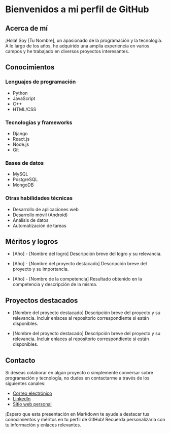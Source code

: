 # Bienvenidos a mi perfil de GitHub

## Acerca de mí
¡Hola! Soy [Tu Nombre], un apasionado de la programación y la tecnología. A lo largo de los años, he adquirido una amplia experiencia en varios campos y he trabajado en diversos proyectos interesantes.

## Conocimientos

### Lenguajes de programación
- Python
- JavaScript
- C++
- HTML/CSS

### Tecnologías y frameworks
- Django
- React.js
- Node.js
- Git

### Bases de datos
- MySQL
- PostgreSQL
- MongoDB

### Otras habilidades técnicas
- Desarrollo de aplicaciones web
- Desarrollo móvil (Android)
- Análisis de datos
- Automatización de tareas

## Méritos y logros

- [Año] - [Nombre del logro]
  Descripción breve del logro y su relevancia.

- [Año] - [Nombre del proyecto destacado]
  Descripción breve del proyecto y su importancia.

- [Año] - [Nombre de la competencia]
  Resultado obtenido en la competencia y descripción de la misma.

## Proyectos destacados

- [Nombre del proyecto destacado]
  Descripción breve del proyecto y su relevancia. Incluir enlaces al repositorio correspondiente si están disponibles.

- [Nombre del proyecto destacado]
  Descripción breve del proyecto y su relevancia. Incluir enlaces al repositorio correspondiente si están disponibles.

## Contacto

Si deseas colaborar en algún proyecto o simplemente conversar sobre programación y tecnología, no dudes en contactarme a través de los siguientes canales:

- [Correo electrónico](mailto:tuemail@example.com)
- [LinkedIn](https://www.linkedin.com/in/tuperfil)
- [Sitio web personal](https://www.tusitio.com)

¡Espero que esta presentación en Markdown te ayude a destacar tus conocimientos y méritos en tu perfil de GitHub! Recuerda personalizarla con tu información y enlaces relevantes.
